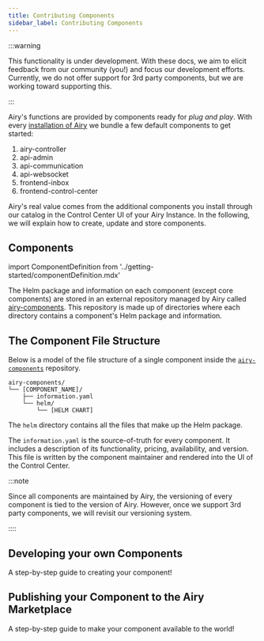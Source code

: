 ```yaml
---
title: Contributing Components
sidebar_label: Contributing Components
---
```


:::warning

This functionality is under development. With these docs, we aim to elicit feedback from our community (you!) and focus our development efforts. Currently, we do not offer support for 3rd party components, but we are working toward supporting this.

:::

Airy's functions are provided by components ready for _plug and play_. With every [installation of Airy](../getting-started/installation/introduction.md) we bundle a few default components to get started:

1. airy-controller
2. api-admin
3. api-communication
4. api-websocket
5. frontend-inbox
6. frontend-control-center

Airy's real value comes from the additional components you install through our catalog in the Control Center UI of your Airy Instance.
In the following, we will explain how to create, update and store components.

## Components

import ComponentDefinition from '../getting-started/componentDefinition.mdx'

<ComponentDefinition/>

The Helm package and information on each component (except core components) are stored in an external repository managed by Airy called [airy-components](https://github.com/airyhq/airy-/airy-components). This repository is made up of directories where each directory contains a component's Helm package and information.

## The Component File Structure

Below is a model of the file structure of a single component inside the [`airy-components`](https://github.com/airyhq/airy-components) repository.

```
airy-components/
└── [COMPONENT_NAME]/
    ├── information.yaml
    └── helm/
        └── [HELM CHART]
```

The `helm` directory contains all the files that make up the Helm package.

The `information.yaml` is the source-of-truth for every component. It includes a description of its functionality, pricing, availability, and version. This file is written by the component maintainer and rendered into the UI of the Control Center.

:::note

Since all components are maintained by Airy, the versioning of every component is tied to the version of Airy. However, once we support 3rd party components, we will revisit our versioning system.

::::

## Developing your own Components

A step-by-step guide to creating your component!

## Publishing your Component to the Airy Marketplace

A step-by-step guide to make your component available to the world!
